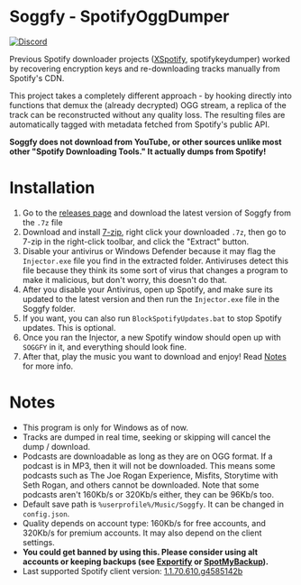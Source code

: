 # Soggfy - SpotifyOggDumper
[![Discord](https://discord.com/api/guilds/897274718942531594/widget.png)](https://discord.gg/syc9aMDVBf)

Previous Spotify downloader projects ([XSpotify](https://web.archive.org/web/20200303145624/https://github.com/meik97/XSpotify), spotifykeydumper) worked by recovering encryption keys and re-downloading tracks manually from Spotify's CDN.

This project takes a completely different approach - by hooking directly into functions that demux the (already decrypted) OGG stream, a replica of the track can be reconstructed without any quality loss. The resulting files are automatically tagged with metadata fetched from Spotify's public API.

**Soggfy does not download from YouTube, or other sources unlike most other "Spotify Downloading Tools." It actually dumps from Spotify!**

# Installation
1. Go to the [releases page](https://github.com/Rafiuth/Soggfy/releases) and download the latest version of Soggfy from the `.7z` file
2. Download and install [7-zip](https://7-zip.org), right click your downloaded `.7z`, then go to 7-zip in the right-click toolbar, and click the "Extract" button.
3. Disable your antivirus or Windows Defender because it may flag the `Injector.exe` file you find in the extracted folder. Antiviruses detect this file because they think its some sort of virus that changes a program to make it malicious, but don't worry, this doesn't do that.
4. After you disable your Antivirus, open up Spotify, and make sure its updated to the latest version and then run the `Injector.exe` file in the Soggfy folder.
5. If you want, you can also run `BlockSpotifyUpdates.bat` to stop Spotify updates. This is optional.
6. Once you ran the Injector, a new Spotify window should open up with `SOGGFY` in it, and everything should look fine.
7. After that, play the music you want to download and enjoy! Read [Notes](https://github.com/Rafiuth/Soggfy#Notes) for more info.

# Notes
- This program is only for Windows as of now.
- Tracks are dumped in real time, seeking or skipping will cancel the dump / download.
- Podcasts are downloadable as long as they are on OGG format. If a podcast is in MP3, then it will not be downloaded. This means some podcasts such as The Joe Rogan Experience, Misfits, Storytime with Seth Rogan, and others cannot be downloaded. Note that some podcasts aren't 160Kb/s or 320Kb/s either, they can be 96Kb/s too.
- Default save path is `%userprofile%/Music/Soggfy`. It can be changed in `config.json`.
- Quality depends on account type: 160Kb/s for free accounts, and 320Kb/s for premium accounts. It may also depend on the client settings.
- **You could get banned by using this. Please consider using alt accounts or keeping backups (see [Exportify](https://watsonbox.github.io/exportify) or [SpotMyBackup](http://www.spotmybackup.com)).**
- Last supported Spotify client version: [1.1.70.610.g4585142b](https://upgrade.scdn.co/upgrade/client/win32-x86/spotify_installer-1.1.70.610.g4585142b-8.exe)
